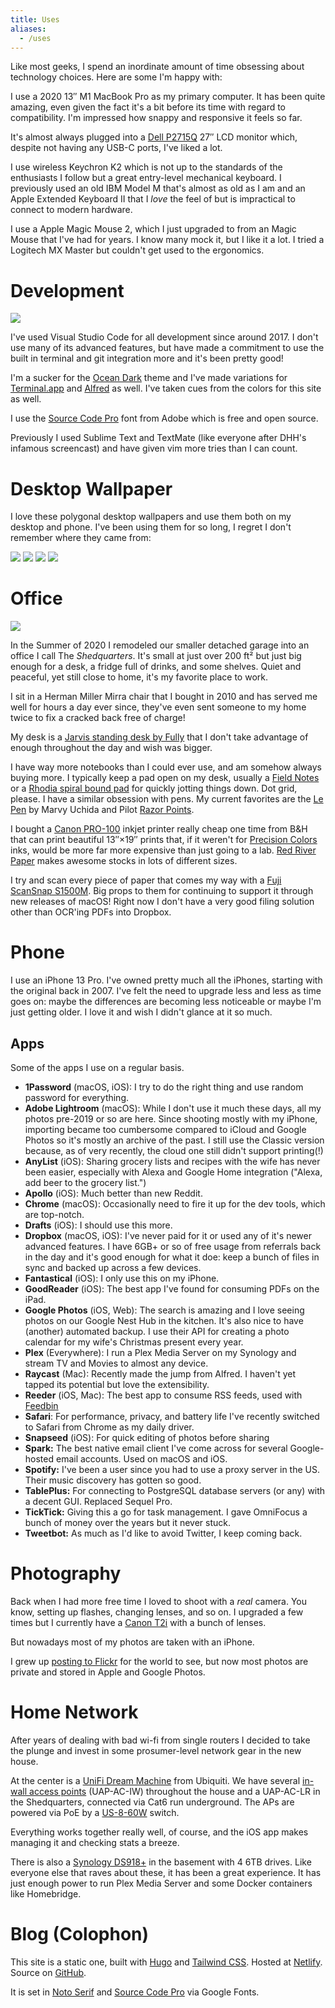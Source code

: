 ```yaml
---
title: Uses
aliases:
  - /uses
---
```


<div class="text-xl mb-4">
  Like most geeks, I spend an inordinate amount of time obsessing about technology choices. Here are some I'm happy with:
</div>

I use a 2020 13&Prime; M1 MacBook Pro as my primary computer. It has been quite amazing, even given the fact it's a bit before its time with regard to compatibility. I'm impressed how snappy and responsive it feels so far.

It's almost always plugged into a [Dell P2715Q](https://www.dell.com/is/business/p/dell-p2715q-monitor/pd) 27&Prime; LCD monitor which, despite not having any USB-C ports, I've liked a lot.

I use wireless Keychron K2 which is not up to the standards of the enthusiasts I follow but a great entry-level mechanical keyboard. I previously used an old IBM Model M that's almost as old as I am and an Apple Extended Keyboard II that I _love_ the feel of but is impractical to connect to modern hardware.

I use a Apple Magic Mouse 2, which I just upgraded to from an Magic Mouse that I've had for years. I know many mock it, but I like it a lot. I tried a Logitech MX Master but couldn't get used to the ergonomics.

# Development

![](https://icdn.remarkedusercontent.com/s/q:90/rs:fit:1280/aHR0cHM6Ly9jZG4ucmVtYXJrZWR1c2VyY29udGVudC5jb20vZmlsZS9yZW1hcmtlZC1wcm9kLzEvbWFya3MvV2VzbWl5bkEvU2NyZWVuJTIwU2hvdCUyMDIwMjAtMTItMTYlMjBhdCUyMDMuMTQuNTQlMjBQTS5wbmc.jpg)

I've used Visual Studio Code for all development since around 2017. I don't use many of its advanced features, but have made a commitment to use the built in terminal and git integration more and it's been pretty good!

I'm a sucker for the [Ocean Dark](https://marketplace.visualstudio.com/items?itemName=kleber-swf.ocean-dark-extended) theme and I've made variations for [Terminal.app](https://d1j4kwyjzsqmb8.cloudfront.net/KAM%20Ocean%20Dark.terminal) and [Alfred](https://d1j4kwyjzsqmb8.cloudfront.net/KAM%20Ocean%20Dark.alfredappearance) as well. I've taken cues from the colors for this site as well.

I use the [Source Code Pro](https://github.com/adobe-fonts/source-code-pro) font from Adobe which is free and open source.

Previously I used Sublime Text and TextMate (like everyone after DHH's infamous screencast) and have given vim more tries than I can count.

# Desktop Wallpaper

I love these polygonal desktop wallpapers and use them both on my desktop and phone. I've been using them for so long, I regret I don't remember where they came from:

<div class="flex space-x-1">
  <a href="https://d1j4kwyjzsqmb8.cloudfront.net/color1.png"><img src="https://icdn.remarkedusercontent.com/s/sh:0.5/rs:fit:256/aHR0cHM6Ly9jZG4ucmVtYXJrZWR1c2VyY29udGVudC5jb20vZmlsZS9yZW1hcmtlZC1wcm9kLzEvbWFya3MvcEdzQWk2ZW0vY29sb3IxLnBuZw.png" /></a>
  <a href="https://d1j4kwyjzsqmb8.cloudfront.net/color9.png"><img src="https://icdn.remarkedusercontent.com/s/sh:0.5/rs:fit:256/aHR0cHM6Ly9jZG4ucmVtYXJrZWR1c2VyY29udGVudC5jb20vZmlsZS9yZW1hcmtlZC1wcm9kLzEvbWFya3MvWGVzWGlKWUIvY29sb3I5LnBuZw.png" /></a>
  <a href="https://d1j4kwyjzsqmb8.cloudfront.net/color14.png"><img src="https://icdn.remarkedusercontent.com/s/sh:0.5/rs:fit:256/aHR0cHM6Ly9jZG4ucmVtYXJrZWR1c2VyY29udGVudC5jb20vZmlsZS9yZW1hcmtlZC1wcm9kLzEvbWFya3MvZTJzYWlRVkovY29sb3IxNC5wbmc.png" /></a>
  <a href="https://d1j4kwyjzsqmb8.cloudfront.net/color18.png"><img src="https://icdn.remarkedusercontent.com/s/sh:0.5/rs:fit:256/aHR0cHM6Ly9jZG4ucmVtYXJrZWR1c2VyY29udGVudC5jb20vZmlsZS9yZW1hcmtlZC1wcm9kLzEvbWFya3MvbmFzd2lhZTMvY29sb3IxOC5wbmc.png" /></a>
</div>

# Office

![](https://icdn.remarkedusercontent.com/s/sh:0.5/rs:fit:1280/aHR0cHM6Ly9jZG4ucmVtYXJrZWR1c2VyY29udGVudC5jb20vZmlsZS9yZW1hcmtlZC1wcm9kLzEvbWFya3MveDRzOGlHb0ovSU1HXzAyNjguanBlZw.png)

In the Summer of 2020 I remodeled our smaller detached garage into an office I call The _Shedquarters_. It's small at just over 200 ft&sup2; but just big enough for a desk, a fridge full of drinks, and some shelves. Quiet and peaceful, yet still close to home, it's my favorite place to work.

I sit in a Herman Miller Mirra chair that I bought in 2010 and has served me well for hours a day ever since, they've even sent someone to my home twice to fix a cracked back free of charge!

My desk is a [Jarvis standing desk by Fully](https://www.fully.com/standing-desks/jarvis/jarvis-adjustable-height-desk-bamboo.html) that I don't take advantage of enough throughout the day and wish was bigger.

I have way more notebooks than I could ever use, and am somehow always buying more. I typically keep a pad open on my desk, usually a [Field Notes](https://fieldnotesbrand.com/products/pitch-black-memo-book) or a [Rhodia spiral bound pad](https://rhodiapads.com/collections_spiral_A5.php) for quickly jotting things down. Dot grid, please. I have a similar obsession with pens. My current favorites are the [Le Pen](https://uchida.com/products/le-pen) by Marvy Uchida and Pilot [Razor Points](http://pilotpen.us/brands/razor-point/razor-point/).

I bought a [Canon PRO-100](https://www.usa.canon.com/internet/portal/us/home/products/details/professional-large-format-printers/professional-inkjet-printers/pro-100) inkjet printer really cheap one time from B&H that can print beautiful 13&Prime;&times;19&Prime; prints that, if it weren't for [Precision Colors](https://www.precisioncolors.com) inks, would be more far more expensive than just going to a lab. [Red River Paper](https://www.redrivercatalog.com) makes awesome stocks in lots of different sizes.

I try and scan every piece of paper that comes my way with a [Fuji ScanSnap S1500M](https://www.fujitsu.com/global/products/computing/peripheral/scanners/scansnap/discontinued/s1500m/s1500m.html). Big props to them for continuing to support it through new releases of macOS! Right now I don't have a very good filing solution other than OCR'ing PDFs into Dropbox.

# Phone

I use an iPhone 13 Pro. I've owned pretty much all the iPhones, starting with the original back in 2007. I've felt the need to upgrade less and less as time goes on: maybe the differences are becoming less noticeable or maybe I'm just getting older. I love it and wish I didn't glance at it so much.

## Apps

Some of the apps I use on a regular basis.

* **1Password** (macOS, iOS): I try to do the right thing and use random password for everything.
* **Adobe Lightroom** (macOS): While I don't use it much these days, all my photos pre-2019 or so are here. Since shooting mostly with my iPhone, importing became too cumbersome compared to iCloud and Google Photos so it's mostly an archive of the past. I still use the Classic version because, as of very recently, the cloud one still didn't support printing(!)
* **AnyList** (iOS): Sharing grocery lists and recipes with the wife has never been easier, especially with Alexa and Google Home integration ("Alexa, add beer to the grocery list.")
* **Apollo** (iOS): Much better than new Reddit.
* **Chrome** (macOS): Occasionally need to fire it up for the dev tools, which are top-notch.
* **Drafts** (iOS): I should use this more.
* **Dropbox** (macOS, iOS): I've never paid for it or used any of it's newer advanced features. I have 6GB+ or so of free usage from referrals back in the day and it's good enough for what it doe: keep a bunch of files in sync and backed up across a few devices.
* **Fantastical** (iOS): I only use this on my iPhone.
* **GoodReader** (iOS): The best app I've found for consuming PDFs on the iPad.
* **Google Photos** (iOS, Web): The search is amazing and I love seeing photos on our Google Nest Hub in the kitchen. It's also nice to have (another) automated backup. I use their API for creating a photo calendar for my wife's Christmas present every year.
* **Plex** (Everywhere): I run a Plex Media Server on my Synology and stream TV and Movies to almost any device.
* **Raycast** (Mac): Recently made the jump from Alfred. I haven't yet tapped its potential but love the extensibility.
* **Reeder** (iOS, Mac): The best app to consume RSS feeds, used with [Feedbin](https://feedbin.com)
* **Safari**: For performance, privacy, and battery life I've recently switched to Safari from Chrome as my daily driver.
* **Snapseed** (iOS): For quick editing of photos before sharing
* **Spark:** The best native email client I've come across for several Google-hosted email accounts. Used on macOS and iOS.
* **Spotify:** I've been a user since you had to use a proxy server in the US. Their music discovery has gotten so good.
* **TablePlus:** For connecting to PostgreSQL database servers (or any) with a decent GUI. Replaced Sequel Pro.
* **TickTick:** Giving this a go for task management. I gave OmniFocus a bunch of money over the years but it never stuck.
* **Tweetbot:** As much as I'd like to avoid Twitter, I keep coming back.

# Photography

Back when I had more free time I loved to shoot with a _real_ camera. You know, setting up flashes, changing lenses, and so on. I upgraded a few times but I currently have a [Canon T2i](https://shop.usa.canon.com/shop/en/catalog/eos-rebel-t2i-body) with a bunch of lenses.

But nowadays most of my photos are taken with an iPhone.

I grew up [posting to Flickr](https://www.flickr.com/photos/kevinmarsh/) for the world to see, but now most photos are private and stored in Apple and Google Photos.

# Home Network

After years of dealing with bad wi-fi from single routers I decided to take the plunge and invest in some prosumer-level network gear in the new house.

At the center is a [UniFi Dream Machine](https://store.ui.com/collections/unifi-network-routing-switching/products/unifi-dream-machine) from Ubiquiti. We have several [in-wall access points](https://inwall.ui.com) (UAP-AC-IW) throughout the house and a UAP-AC-LR in the Shedquarters, connected via Cat6 run underground. The APs are powered via PoE by a [US-8-60W](https://www.ui.com/unifi-switching/unifi-switch-8/) switch.

Everything works together really well, of course, and the iOS app makes managing it and checking stats a breeze.

There is also a [Synology DS918+](https://www.amazon.com/Synology-bay-DiskStation-DS918-Diskless/dp/B075N1Z9LT) in the basement with 4 6TB drives. Like everyone else that raves about these, it has been a great experience. It has just enough power to run Plex Media Server and some Docker containers like Homebridge.

# Blog (Colophon)

This site is a static one, built with [Hugo](https://gohugo.io) and [Tailwind CSS](https://tailwindcss.com). Hosted at [Netlify](https://www.netlify.com). Source on [GitHub](https://github.com/kmarsh/kevinmarsh.com).

It is set in [Noto Serif](https://fonts.google.com/specimen/Noto+Serif?query=noto+serif) and [Source Code Pro](https://fonts.google.com/specimen/Source+Code+Pro?query=source+code+pro) via Google Fonts.
